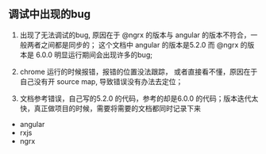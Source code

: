 ## 调试中出现的bug

1. 出现了无法调试的bug, 原因在于 @ngrx 的版本与 angular 的版本不符合，一般两者之间都是同步的； 这个文档中 angular 的版本是5.2.0 而 @ngrx 的版本是 6.0.0 明显运行期间会出现许多的bug;

2. chrome 运行的时候报错，报错的位置没法跟踪， 或者直接看不懂，原因在于自己没有开 source map, 导致错误没有办法去定位；

3. 文档参考错误，自己写的5.2.0 的代码，参考的却是6.0.0 的代码；版本迭代太快，真正做项目的时候，需要将需要的文档都同时记录下来 

* angular
* rxjs
* ngrx

